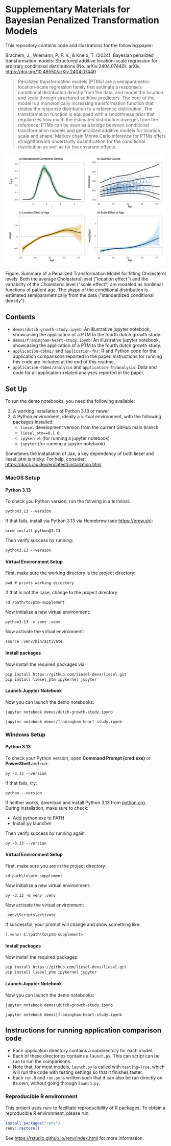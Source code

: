 # Supplementary Materials for Bayesian Penalized Transformation Models

This repository contains code and illustrations for the following paper:

Brachem, J., Wiemann, P. F. V., & Kneib, T. (2024). Bayesian penalized transformation models: Structured additive location-scale regression for arbitrary conditional distributions (No. arXiv:2404.07440). arXiv. https://doi.org/10.48550/arXiv.2404.07440

>Penalized transformation models (PTMs) are a semiparametric location–scale regression
family that estimate a response’s conditional distribution directly from the data, and model
the location and scale through structured additive predictors. The core of the model is a
monotonically increasing transformation function that relates the response distribution to
a reference distribution. The transformation function is equipped with a smoothness prior
that regularizes how much the estimated distribution diverges from the reference. PTMs
can be seen as a bridge between conditional transformation models and generalized additive
models for location, scale and shape. Markov chain Monte Carlo inference for PTMs offers
straightforward uncertainty quantification for the conditional distribution as well as for
the covariate effects.


![](img/fh_summary.png)

Figure: Summary of a Penalized Transformation Model for fitting Cholesterol levels. 
Both the average Cholesterol level ("location effect") and the variability of the 
Cholesterol level ("scale effect") are modeled as nonlinear functions of patient age.
The shape of the conditional distribution is estimated semiparametrically from the
data ("standardized conditional density").

## Contents

- `demos/dutch-growth-study.ipynb`: An illustrative jupyter notebook, showcasing the application of a PTM to the fourth dutch growth study.
- `demos/framingham-heart-study.ipynb`: An illustrative jupyter notebook, showcasing the application of a PTM to the fourth dutch growth study.
- `application-dbbmi/` and `application-fh/`: R and Python code for the application comparisons reported in the paper. Instructions for running this code are included at the end of this readme.
- `application-dbbmi/analysis` and `application-fh/analysis`: Data and code for all application-related analyses reported in the paper.


## Set Up

To run the demo notebooks, you need the following available:

1. A working installation of Python 3.13 or newer
2. A Python environment, ideally a virtual environment, with the following packages installed:
    - `liesel` development version from the current GitHub main branch
    - `liesel_ptm==0.1.0`
    - `ipykernel` (for running a jupyter notebook)
    - `jupyter` (for running a jupyter notebook)

Sometimes the installation of Jax, a key dependency of both liesel and liesel_ptm is
tricky. For help, consider: https://docs.jax.dev/en/latest/installation.html

### MacOS Setup

#### Python 3.13

To check you Python version, run the follwing in a terminal:

```
python3.13 --version
```

If that fails, install via Python 3.13 via Homebrew (see https://brew.sh):

```
brew install python@3.13
```

Then verify success by running:

```
python3.13 --version
```

#### Virtual Environment Setup


First, make sure the working directory is the project directory:

```
pwd # prints working directory
```

If that is not the case, change to the project directory

```
cd /path/to/ptm-supplement
```

Now initialize a new virtual environment:

```
python3.13 -m venv .venv
```

Now activate the virtual environment:

```
source .venv/bin/activate
```


#### Install packages

Now install the required packages via:

```
pip install https://github.com/liesel-devs/liesel.git
pip install liesel_ptm ipykernel jupyter
```

#### Launch Jupyter Notebook

Now you can launch the demo notebooks:

```
jupyter notebook demos/dutch-growth-study.ipynb
```

```
jupyter notebook demos/framingham-heart-study.ipynb
```


### Windows Setup

#### Python 3.13

To check your Python version, open **Command Prompt (cmd.exe)** or **PowerShell** and run:

```
py -3.13 --version
```

If that fails, try:

```
python --version
```

If neither works, download and install Python 3.13 from [python.org](https://www.python.org/downloads/).  
During installation, make sure to check:
- Add python.exe to PATH
- Install py launcher

Then verify success by running again:

```
py -3.13 --version
```


#### Virtual Environment Setup

First, make sure you are in the project directory:

```
cd path\to\ptm-supplement
```

Now initialize a new virtual environment:

```
py -3.13 -m venv .venv
```

Now activate the virtual environment:

```
.venv\Scripts\activate
```

If successful, your prompt will change and show something like:

```
(.venv) C:\path\to\ptm-supplement>
```


#### Install packages

Now install the required packages:

```
pip install https://github.com/liesel-devs/liesel.git
pip install liesel_ptm ipykernel jupyter
```


#### Launch Jupyter Notebook

Now you can launch the demo notebooks:

```
jupyter notebook demos\dutch-growth-study.ipynb
```

```
jupyter notebook demos\framingham-heart-study.ipynb
```



## Instructions for running application comparison code

- Each application directory contains a subdirectory for each model.
- Each of these directories contains a `launch.py`. This can script can be run to run the comparisons.
- Note that, for most models, `launch.py` is called with `testing=True`, which will run the code with testing settings so that it finishes faster.
- Each `run.R` and `run.py` is written such that it can also be run directly on its own, without going through `launch.py`.


### Reproducible R environment

This project uses `renv` to facilitate reproducibility of R packages. To obtain
a reproducible R environment, please run:

```r
install.packages("renv")
renv::restore()
```

See https://rstudio.github.io/renv/index.html for more information.